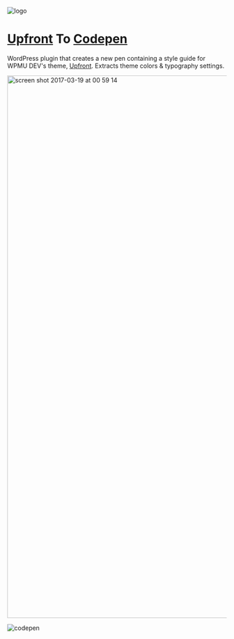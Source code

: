 ![logo](https://cloud.githubusercontent.com/assets/6676674/24087495/2dbc6bb4-0cf6-11e7-93c2-f6171df00c51.png)

# [Upfront](https://premium.wpmudev.org/projects/category/themes/) To [Codepen](http://codepen.io/)

WordPress plugin that creates a new pen containing a style guide for WPMU DEV's theme, [Upfront](https://premium.wpmudev.org/projects/category/themes/). Extracts theme colors & typography settings.

<img width="1243" alt="screen shot 2017-03-19 at 00 59 14" src="https://cloud.githubusercontent.com/assets/6676674/24078253/5627b638-0c3f-11e7-8329-7900b399c24f.png">

![codepen](https://cloud.githubusercontent.com/assets/6676674/24086164/f3f1b64c-0ce0-11e7-9cc2-427b4fa3f3ad.png)
